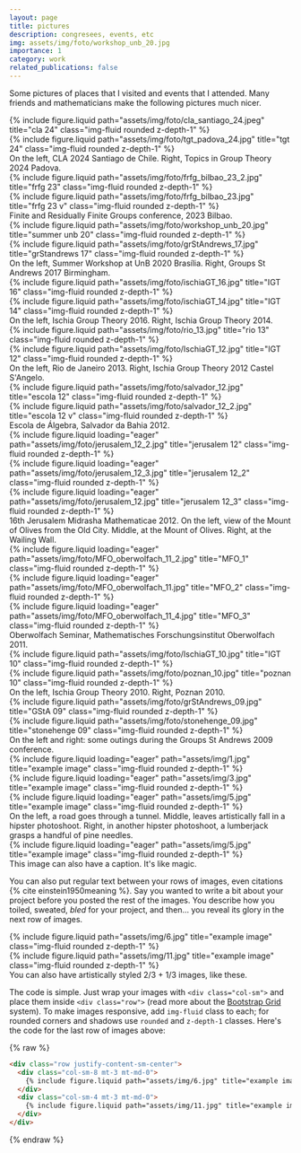 ```yaml
---
layout: page
title: pictures
description: congresees, events, etc
img: assets/img/foto/workshop_unb_20.jpg
importance: 1
category: work
related_publications: false
---
```


Some pictures of places that I visited and events that I attended.  Many friends and mathematicians make the following pictures much nicer.

<div class="row justify-content-sm-center">
    <div class="col-sm mt-3 mt-md-0">
        {% include figure.liquid path="assets/img/foto/cla_santiago_24.jpeg" title="cla 24" class="img-fluid rounded z-depth-1" %}
    </div>
    <div class="col-sm mt-3 mt-md-0">
        {% include figure.liquid path="assets/img/foto/tgt_padova_24.jpg" title="tgt 24" class="img-fluid rounded z-depth-1" %}
    </div>
</div>
<div class="caption">
    On the left, CLA 2024 Santiago de Chile.  Right, Topics in Group Theory 2024 Padova.
</div>
<div class="row justify-content-sm-center">
    <div class="col-sm-8 mt-3 mt-md-0">
        {% include figure.liquid path="assets/img/foto/frfg_bilbao_23_2.jpg" title="frfg 23" class="img-fluid rounded z-depth-1" %}
    </div>
    <div class="col-sm-4 mt-3 mt-md-0">
        {% include figure.liquid path="assets/img/foto/frfg_bilbao_23.jpg" title="frfg 23 v" class="img-fluid rounded z-depth-1" %}
    </div>
</div>
<div class="caption">
    Finite and Residually Finite Groups conference, 2023 Bilbao.
</div>
<div class="row justify-content-sm-center">
    <div class="col-sm mt-3 mt-md-0">
        {% include figure.liquid path="assets/img/foto/workshop_unb_20.jpg" title="summer unb 20" class="img-fluid rounded z-depth-1" %}
    </div>
    <div class="col-sm mt-3 mt-md-0">
        {% include figure.liquid path="assets/img/foto/grStAndrews_17.jpg" title="grStandrews 17" class="img-fluid rounded z-depth-1" %}
    </div>
</div>
<div class="caption">
    On the left, Summer Workshop at UnB  2020 Brasília.  Right, Groups St Andrews 2017 Birmingham.
</div>
<div class="row justify-content-sm-center">
    <div class="col-sm mt-3 mt-md-0">
        {% include figure.liquid path="assets/img/foto/ischiaGT_16.jpg" title="IGT 16" class="img-fluid rounded z-depth-1" %}
    </div>
    <div class="col-sm mt-3 mt-md-0">
        {% include figure.liquid path="assets/img/foto/ischiaGT_14.jpg" title="IGT 14" class="img-fluid rounded z-depth-1" %}
    </div>
</div>
<div class="caption">
    On the left, Ischia Group Theory 2016.  Right, Ischia Group Theory 2014.
</div>
<div class="row justify-content-sm-center">
    <div class="col-sm mt-3 mt-md-0">
        {% include figure.liquid path="assets/img/foto/rio_13.jpg" title="rio 13" class="img-fluid rounded z-depth-1" %}
    </div>
    <div class="col-sm mt-3 mt-md-0">
        {% include figure.liquid path="assets/img/foto/IschiaGT_12.jpg" title="IGT 12" class="img-fluid rounded z-depth-1" %}
    </div>
</div>
<div class="caption">
    On the left, Rio de Janeiro 2013.  Right, Ischia Group Theory 2012 Castel S'Angelo.
</div>
<div class="row justify-content-sm-center">
    <div class="col-sm-8 mt-3 mt-md-0">
        {% include figure.liquid path="assets/img/foto/salvador_12.jpg" title="escola 12" class="img-fluid rounded z-depth-1" %}
    </div>
    <div class="col-sm-4 mt-3 mt-md-0">
        {% include figure.liquid path="assets/img/foto/salvador_12_2.jpg" title="escola 12 v" class="img-fluid rounded z-depth-1" %}
    </div>
</div>
<div class="caption">
    Escola de Álgebra, Salvador da Bahia 2012.
</div>
<div class="row">
    <div class="col-sm mt-3 mt-md-0">
        {% include figure.liquid loading="eager" path="assets/img/foto/jerusalem_12_2.jpg" title="jerusalem 12" class="img-fluid rounded z-depth-1" %}
    </div>
    <div class="col-sm mt-3 mt-md-0">
        {% include figure.liquid loading="eager" path="assets/img/foto/jerusalem_12_3.jpg" title="jerusalem 12_2" class="img-fluid rounded z-depth-1" %}
    </div>
    <div class="col-sm mt-3 mt-md-0">
        {% include figure.liquid loading="eager" path="assets/img/foto/jerusalem_12.jpg" title="jerusalem 12_3" class="img-fluid rounded z-depth-1" %}
    </div>
</div>
<div class="caption">
    16th Jerusalem Midrasha Mathematicae 2012. On the left, view of the Mount of Olives from the Old City. Middle, at the Mount of Olives.  Right, at the Wailing Wall.
</div>
<div class="row">
    <div class="col-sm mt-3 mt-md-0">
        {% include figure.liquid loading="eager" path="assets/img/foto/MFO_oberwolfach_11_2.jpg" title="MFO_1" class="img-fluid rounded z-depth-1" %}
    </div>
    <div class="col-sm mt-3 mt-md-0">
        {% include figure.liquid loading="eager" path="assets/img/foto/MFO_oberwolfach_11.jpg" title="MFO_2" class="img-fluid rounded z-depth-1" %}
    </div>
    <div class="col-sm mt-3 mt-md-0">
        {% include figure.liquid loading="eager" path="assets/img/foto/MFO_oberwolfach_11_4.jpg" title="MFO_3" class="img-fluid rounded z-depth-1" %}
    </div>
</div>
<div class="caption">
   Oberwolfach Seminar, Mathematisches Forschungsinstitut Oberwolfach 2011.
</div>
<div class="row justify-content-sm-center">
    <div class="col-sm-6 mt-3 mt-md-0">
        {% include figure.liquid path="assets/img/foto/IschiaGT_10.jpg" title="IGT 10" class="img-fluid rounded z-depth-1" %}
    </div>
    <div class="col-sm-6 mt-3 mt-md-0">
        {% include figure.liquid path="assets/img/foto/poznan_10.jpg" title="poznan 10" class="img-fluid rounded z-depth-1" %}
    </div>
</div>
<div class="caption">
    On the left, Ischia Group Theory 2010.  Right, Poznan 2010.
</div>
<div class="row justify-content-sm-center">
    <div class="col-sm-6 mt-3 mt-md-0">
        {% include figure.liquid path="assets/img/foto/grStAndrews_09.jpg" title="GStA 09" class="img-fluid rounded z-depth-1" %}
    </div>
    <div class="col-sm-6 mt-3 mt-md-0">
        {% include figure.liquid path="assets/img/foto/stonehenge_09.jpg" title="stonehenge 09" class="img-fluid rounded z-depth-1" %}
    </div>
</div>
<div class="caption">
    On the left and right: some outings during the Groups St Andrews 2009 conference.
</div>
<div class="row">
    <div class="col-sm mt-3 mt-md-0">
        {% include figure.liquid loading="eager" path="assets/img/1.jpg" title="example image" class="img-fluid rounded z-depth-1" %}
    </div>
    <div class="col-sm mt-3 mt-md-0">
        {% include figure.liquid loading="eager" path="assets/img/3.jpg" title="example image" class="img-fluid rounded z-depth-1" %}
    </div>
    <div class="col-sm mt-3 mt-md-0">
        {% include figure.liquid loading="eager" path="assets/img/5.jpg" title="example image" class="img-fluid rounded z-depth-1" %}
    </div>
</div>
<div class="caption">
    On the left, a road goes through a tunnel. Middle, leaves artistically fall in a hipster photoshoot. Right, in another hipster photoshoot, a lumberjack grasps a handful of pine needles.
</div>
<div class="row">
    <div class="col-sm mt-3 mt-md-0">
        {% include figure.liquid loading="eager" path="assets/img/5.jpg" title="example image" class="img-fluid rounded z-depth-1" %}
    </div>
</div>
<div class="caption">
    This image can also have a caption. It's like magic.
</div>

You can also put regular text between your rows of images, even citations {% cite einstein1950meaning %}.
Say you wanted to write a bit about your project before you posted the rest of the images.
You describe how you toiled, sweated, _bled_ for your project, and then... you reveal its glory in the next row of images.

<div class="row justify-content-sm-center">
    <div class="col-sm-8 mt-3 mt-md-0">
        {% include figure.liquid path="assets/img/6.jpg" title="example image" class="img-fluid rounded z-depth-1" %}
    </div>
    <div class="col-sm-4 mt-3 mt-md-0">
        {% include figure.liquid path="assets/img/11.jpg" title="example image" class="img-fluid rounded z-depth-1" %}
    </div>
</div>
<div class="caption">
    You can also have artistically styled 2/3 + 1/3 images, like these.
</div>

The code is simple.
Just wrap your images with `<div class="col-sm">` and place them inside `<div class="row">` (read more about the <a href="https://getbootstrap.com/docs/4.4/layout/grid/">Bootstrap Grid</a> system).
To make images responsive, add `img-fluid` class to each; for rounded corners and shadows use `rounded` and `z-depth-1` classes.
Here's the code for the last row of images above:

{% raw %}

```html
<div class="row justify-content-sm-center">
  <div class="col-sm-8 mt-3 mt-md-0">
    {% include figure.liquid path="assets/img/6.jpg" title="example image" class="img-fluid rounded z-depth-1" %}
  </div>
  <div class="col-sm-4 mt-3 mt-md-0">
    {% include figure.liquid path="assets/img/11.jpg" title="example image" class="img-fluid rounded z-depth-1" %}
  </div>
</div>
```

{% endraw %}
